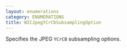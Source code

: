 ```yaml
---
layout: enumerations
category: ENUMERATIONS
title: WICJpegYCrCbSubsamplingOption
---
```


Specifies the JPEG `YCrCB` subsampling options.
